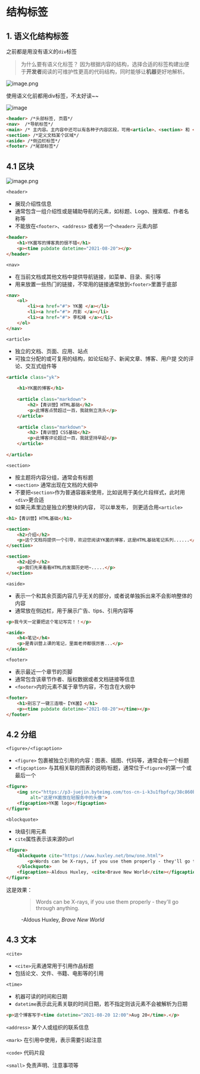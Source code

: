 # 结构标签
## 1. 语义化结构标签

之前都是用没有语义的`div`标签


> 为什么要有语义化标签？ 因为根据内容的结构，选择合适的标签构建出便于**开发者**阅读的可维护性更⾼的代码结构，同时能够让**机器**更好地解析。


![image.png](https://p6-juejin.byteimg.com/tos-cn-i-k3u1fbpfcp/b2b754646dfa442387b1e7b8d7c11e9e~tplv-k3u1fbpfcp-watermark.image)

使用语义化前都用div标签，不太好读~~

![image](https://img-blog.csdnimg.cn/img_convert/75c628a5e44f78bbb992cbde8073e052.png)

```HTML
<header> /*头部标签, 页眉*/
<nav>  /*导航标签*/
<main> /* 主内容。主内容中还可以有各种子内容区段，可用<article>、<section> 和 <div> 等元素表示。*/
<section> /*定义文档某个区域*/
<aside> /*侧边栏标签*/
<footer> /*尾部标签*/
```

## 4.1 区块

![image.png](https://p9-juejin.byteimg.com/tos-cn-i-k3u1fbpfcp/222677bbc0eb4d12864e5c59c34e9c3c~tplv-k3u1fbpfcp-watermark.image)

`<header>`

- 展现介绍性信息
- 通常包含⼀组介绍性或是辅助导航的元素，如标题、Logo、搜索框、作者名称等
- 不能放在`<footer>`、`<address>` 或者另⼀个`<header>` 元素内部


```html
<header>
    <h1>YK菌写的博客真的很不错</h1>
    <p><time pubdate datetime="2021-08-20"></p>
</header>
```


`<nav>`
- 在当前⽂档或其他⽂档中提供导航链接，如菜单、目录、索引等
- ⽤来放置⼀些热⻔的链接，不常⽤的链接通常放到`<footer>`里置于底部

```html
<nav> 
    <ol> 
        <li><a href="#"> YK菌 </a></li> 
        <li><a href="#"> 月影 </a></li> 
        <li><a href="#"> 李松峰 </a></li> 
    </ol> 
</nav>
```


`<article>`
- 独⽴的⽂档、⻚⾯、应⽤、站点
- 可独⽴分配的或可复⽤的结构，如论坛帖⼦、新闻⽂章、博客、⽤户提
交的评论、交互式组件等


```html
<article class="yk">
    
    <h1>YK菌的博客</h1>
    
    <article class="markdown">
        <h2>【青训营】HTML基础</h2>
        <p>此博客点赞超过一百，我就倒立洗头</p>
    </article>
    
    <article class="markdown">
        <h2>【青训营】CSS基础</h2>
        <p>此博客评论超过一百，我就坚持早起</p>
    </article>
    
</article>
```



`<section>`
- 按主题将内容分组，通常会有标题
- `<section>` 通常出现在⽂档的⼤纲中
- 不要把`<section>`作为普通容器来使⽤，⽐如说⽤于美化⽚段样式，此时⽤`<div>`更合适
- 如果元素⾥边是独⽴的整块的内容， 可以单发布， 则更适合⽤`<article>`



```html
<h1>【青训营】HTML基础</h1>

<section>
    <h2>介绍</h2>
    <p>这个文档将提供一个引导，欢迎您阅读YK菌的博客，这是HTML基础笔记系列......</p>
</section>

<section>
    <h2>起步</h2>
    <p>我们先来看看HTML的发展历史吧~.....</p>
</section>
```




`<aside>`
- 表示⼀个和其余⻚⾯内容⼏乎⽆关的部分，或者说单独拆出来不会影响整体的内容
- 通常放在侧边栏，⽤于展示⼴告、tips、引⽤内容等



```html
<p>我今天一定要把这个笔记写完！！</p>

<aside>
    <h4>笔记</h4>
    <p>是青训营上课的笔记，里面老师都很厉害...</p>
</aside>
```





`<footer>`
- 表示最近⼀个章节的⻚脚
- 通常包含该章节作者、版权数据或者⽂档链接等信息
- `<footer>`内的元素不属于章节内容，不包含在⼤纲中



```html
<footer>
    <h1>别忘了一键三连哦~【YK菌】</h1>
    <p><time pubdate datetime="2021-08-20"></time></p>
</footer>
```



## 4.2 分组

`<figure>/<figcaption>`

- `<figure>` 包裹被独⽴引⽤的内容：图表、插图、代码等，通常会有⼀个标题
- `<figcaption>` 与其相关联的图表的说明/标题，通常位于`<figure>`的第⼀个或最后⼀个


```html
<figure>
    <img src="https://p3-juejin.byteimg.com/tos-cn-i-k3u1fbpfcp/38c860bc30174872adccbe9c7c04e4c7~tplv-k3u1fbpfcp-zoom-1.image" 
         alt="这是YK菌放在轻服务中的头像">
    <figcaption>YK菌 logo</figcaption>
</figure>
```


`<blockquote>`
- 块级引⽤元素
- `cite`属性表示该来源的url


```html
<figure>
    <blockquote cite="https://www.huxley.net/bnw/one.html">
        <p>Words can be X-rays, if you use them properly - they'll go through anything.</p>
    </blockquote>
    <figcaption>-Aldous Huxley, <cite>Brave New World</cite></figcaption>
</figure>
```
这是效果：
<figure>
    <blockquote cite="https://www.huxley.net/bnw/one.html">
        <p>Words can be X-rays, if you use them properly - they'll go through anything.</p>
    </blockquote>
    <figcaption>-Aldous Huxley, <cite>Brave New World</cite></figcaption>
</figure>


## 4.3 文本

`<cite>`
- `<cite>`元素通常⽤于引⽤作品标题
- 包括论⽂、⽂件、书籍、电影等的引⽤

`<time>`
- 机器可读的时间和⽇期
- `datetime`表示此元素关联的时间⽇期，若不指定则该元素不会被解析为⽇期


```html
<p>这个博客写于<time datetime="2021-08-20 12:00">Aug 20</time>.</p>
```


`<address>` 某个⼈或组织的联系信息

`<mark>` 在引⽤中使⽤，表示需要引起注意

`<code>` 代码⽚段

`<small>` 免责声明、注意事项等
